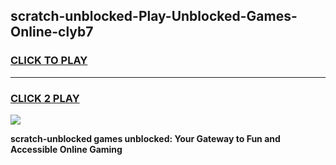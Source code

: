
## scratch-unblocked-Play-Unblocked-Games-Online-clyb7
<h3>
<a href="https://premium76.site?title=scratch-unblocked&ref=25A">CLICK TO PLAY</a></h3>
<hr>

<h3>
<a href="https://premium76.site?title=scratch-unblocked&ref=25A">CLICK 2 PLAY</a>
  
</h3>

<a href="https://premium76.site?title=scratch-unblocked&ref=25A"><img src="https://clearcache.store/games.png"></a>


**scratch-unblocked games unblocked: Your Gateway to Fun and Accessible Online Gaming**
